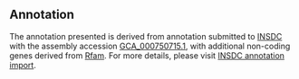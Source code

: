 

Annotation
----------

The annotation presented is derived from annotation submitted to
[INSDC](http://www.insdc.org) with the assembly accession
[GCA\_000750715.1](http://www.ebi.ac.uk/ena/data/view/GCA_000750715.1),
with additional non-coding genes derived from
[Rfam](http://rfam.xfam.org/). For more details, please visit [INSDC
annotation
import](http://ensemblgenomes.org/info/data/insdc_annotation).
